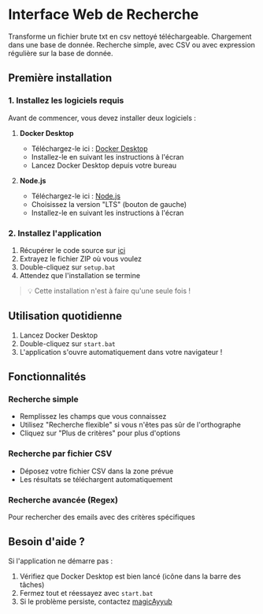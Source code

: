 # Interface Web de Recherche

Transforme un fichier brute txt en csv nettoyé téléchargeable. Chargement dans une base de donnée. Recherche simple, avec CSV ou avec expression régulière sur la base de donnée. 

## Première installation

### 1. Installez les logiciels requis

Avant de commencer, vous devez installer deux logiciels :

1. **Docker Desktop** 
   - Téléchargez-le ici : [Docker Desktop](https://desktop.docker.com/win/main/amd64/Docker%20Desktop%20Installer.exe)
   - Installez-le en suivant les instructions à l'écran
   - Lancez Docker Desktop depuis votre bureau

2. **Node.js**
   - Téléchargez-le ici : [Node.js](https://nodejs.org/)
   - Choisissez la version "LTS" (bouton de gauche)
   - Installez-le en suivant les instructions à l'écran

### 2. Installez l'application

1. Récupérer le code source sur [ici](https://github.com/magicAyyub/data-interface)
2. Extrayez le fichier ZIP où vous voulez
3. Double-cliquez sur `setup.bat`
4. Attendez que l'installation se termine

> 💡 Cette installation n'est à faire qu'une seule fois !

## Utilisation quotidienne

1. Lancez Docker Desktop
2. Double-cliquez sur `start.bat`
3. L'application s'ouvre automatiquement dans votre navigateur !

## Fonctionnalités

### Recherche simple
- Remplissez les champs que vous connaissez
- Utilisez "Recherche flexible" si vous n'êtes pas sûr de l'orthographe
- Cliquez sur "Plus de critères" pour plus d'options

### Recherche par fichier CSV
- Déposez votre fichier CSV dans la zone prévue
- Les résultats se téléchargent automatiquement

### Recherche avancée (Regex)
Pour rechercher des emails avec des critères spécifiques

## Besoin d'aide ?

Si l'application ne démarre pas :
1. Vérifiez que Docker Desktop est bien lancé (icône dans la barre des tâches)
2. Fermez tout et réessayez avec `start.bat`
3. Si le problème persiste, contactez [magicAyyub](https://github.com/magicAyyub)